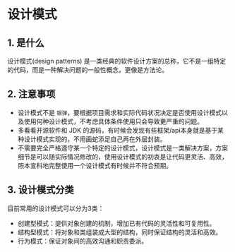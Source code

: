 # 设计模式
## 1. 是什么
设计模式(design patterns) 是一类经典的软件设计方案的总称，它不是一组特定的代码，而是一种解决问题的一般性概念，更像是方法论。

## 2. 注意事项
* 设计模式不是 `银弹`，要根据项目需求和实际代码状况决定是否使用设计模式以及使用何种设计模式，不考虑具体条件使用只会导致更严重的问题。
* 多看看开源软件和 JDK 的源码，有时候会发现有些框架/api本身就是基于某种设计模式实现的，不用画蛇添足自己再在外层封装。
* 不需要完全严格遵守某一个特定的设计模式，设计模式是一类解决方案，方案细节是可以随实际情况修改的，使用设计模式的初衷是让代码更灵活、高效，照本宣科地完整使用一个设计模式有时候并不符合预期。

## 3. 设计模式分类
目前常用的设计模式可以分为3类：
* 创建型模式：提供对象创建的机制，增加已有代码的灵活性和可复用性。
* 结构型模式：将对象和类组装成大型的结构，同时保证结构的灵活和高效。
* 行为模式：保证对象间的高效沟通和职责委派。

